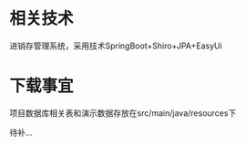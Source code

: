 # 相关技术
进销存管理系统，采用技术SpringBoot+Shiro+JPA+EasyUi

# 下载事宜
项目数据库相关表和演示数据存放在src/main/java/resources下


待补...
